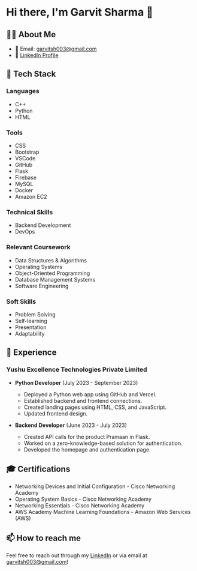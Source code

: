 # Hi there, I'm Garvit Sharma 👋

## 👨‍💻 About Me
- 📧 Email: [garvitsh003@gmail.com](mailto:garvitsh003@gmail.com)
- 🔗 [LinkedIn Profile](https://www.linkedin.com/in/garvit-sharma-998481219/)

## 🚀 Tech Stack
### Languages
- C++
- Python
- HTML

### Tools
- CSS
- Bootstrap
- VSCode
- GitHub
- Flask
- Firebase
- MySQL
- Docker
- Amazon EC2

### Technical Skills
- Backend Development
- DevOps

### Relevant Coursework
- Data Structures & Algorithms
- Operating Systems
- Object-Oriented Programming
- Database Management Systems
- Software Engineering

### Soft Skills
- Problem Solving
- Self-learning
- Presentation
- Adaptability

## 💼 Experience
### Yushu Excellence Technologies Private Limited
- **Python Developer** (July 2023 - September 2023)
  - Deployed a Python web app using GitHub and Vercel.
  - Established backend and frontend connections.
  - Created landing pages using HTML, CSS, and JavaScript.
  - Updated frontend design.
  
- **Backend Developer** (June 2023 - July 2023)
  - Created API calls for the product Pramaan in Flask.
  - Worked on a zero-knowledge-based solution for authentication.
  - Developed the homepage and authentication page.

## 🎓 Certifications
- Networking Devices and Initial Configuration - Cisco Networking Academy
- Operating System Basics - Cisco Networking Academy
- Networking Essentials - Cisco Networking Academy
- AWS Academy Machine Learning Foundations - Amazon Web Services (AWS)

## 📫 How to reach me
Feel free to reach out through my [LinkedIn](https://www.linkedin.com/in/garvit-sharma-998481219/) or via email at [garvitsh003@gmail.com](mailto:garvitsh003@gmail.com)!
